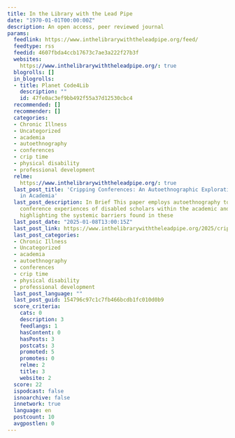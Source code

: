 ```yaml
---
title: In the Library with the Lead Pipe
date: "1970-01-01T00:00:00Z"
description: An open access, peer reviewed journal
params:
  feedlink: https://www.inthelibrarywiththeleadpipe.org/feed/
  feedtype: rss
  feedid: 4607fbda4ccb17673c7ae3a222f27b3f
  websites:
    https://www.inthelibrarywiththeleadpipe.org/: true
  blogrolls: []
  in_blogrolls:
  - title: Planet Code4Lib
    description: ""
    id: 47fe0ac3ef9bb492f55a37d12530cbc4
  recommended: []
  recommender: []
  categories:
  - Chronic Illness
  - Uncategorized
  - academia
  - autoethnography
  - conferences
  - crip time
  - physical disability
  - professional development
  relme:
    https://www.inthelibrarywiththeleadpipe.org/: true
  last_post_title: 'Cripping Conferences: An Autoethnographic Exploration of Disability
    in Academia'
  last_post_description: In Brief This paper employs autoethnography to expose the
    conference experiences of disabled scholars within the academic and library fields,
    highlighting the systemic barriers found in these
  last_post_date: "2025-01-08T13:00:15Z"
  last_post_link: https://www.inthelibrarywiththeleadpipe.org/2025/cripping-conferences/
  last_post_categories:
  - Chronic Illness
  - Uncategorized
  - academia
  - autoethnography
  - conferences
  - crip time
  - physical disability
  - professional development
  last_post_language: ""
  last_post_guid: 154796c97c1c7fb466bcdb1fc010d0b9
  score_criteria:
    cats: 0
    description: 3
    feedlangs: 1
    hasContent: 0
    hasPosts: 3
    postcats: 3
    promoted: 5
    promotes: 0
    relme: 2
    title: 3
    website: 2
  score: 22
  ispodcast: false
  isnoarchive: false
  innetwork: true
  language: en
  postcount: 10
  avgpostlen: 0
---
```

